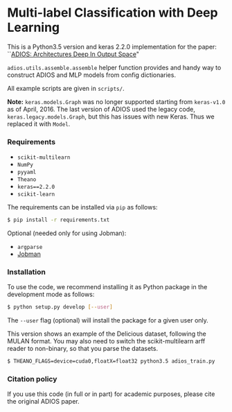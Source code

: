 # Multi-label Classification with Deep Learning

This is a Python3.5 version and keras 2.2.0 implementation for the paper: ``[ADIOS: Architectures Deep In Output Space](http://bengio.abracadoudou.com/cv/publications/pdf/cisse_2016_icml.pdf)"

`adios.utils.assemble.assemble` helper function provides and handy way to construct ADIOS and MLP models from config dictionaries.

All example scripts are given in `scripts/`.

**Note:** `keras.models.Graph` was no longer supported starting from `keras-v1.0` as of April, 2016. The last version of ADIOS used the legacy code, `keras.legacy.models.Graph`, but this has issues with new Keras. Thus we replaced it with `Model`.


### Requirements
- `scikit-multilearn`
- `NumPy`
- `pyyaml`
- `Theano`
- `keras==2.2.0`
- `scikit-learn`

The requirements can be installed via `pip` as follows:

```bash
$ pip install -r requirements.txt
```

Optional (needed only for using Jobman):
- `argparse`
- [Jobman](http://deeplearning.net/software/jobman/about.html)


### Installation
To use the code, we recommend installing it as Python package in the development mode as follows:

```bash
$ python setup.py develop [--user]
```

The `--user` flag (optional) will install the package for a given user only.

This version shows an example of the Delicious dataset, following the MULAN format. You may also need to switch the scikit-multilearn arff reader to non-binary, so that you parse the datasets.

```bash
$ THEANO_FLAGS=device=cuda0,floatX=float32 python3.5 adios_train.py
```

### Citation policy
If you use this code (in full or in part) for academic purposes, please cite the original ADIOS paper.
